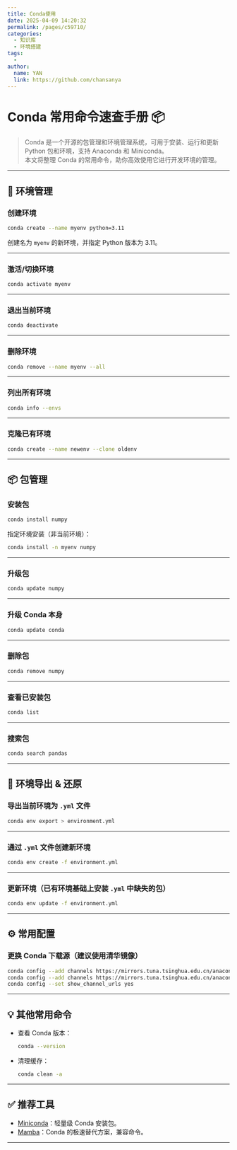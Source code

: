 ```yaml
---
title: Conda使用
date: 2025-04-09 14:20:32
permalink: /pages/c59710/
categories:
  - 知识库
  - 环境搭建
tags:
  - 
author: 
  name: YAN
  link: https://github.com/chansanya
---
```



# Conda 常用命令速查手册 📦

> Conda 是一个开源的包管理和环境管理系统，可用于安装、运行和更新 Python 包和环境，支持 Anaconda 和 Miniconda。  
> 本文将整理 Conda 的常用命令，助你高效使用它进行开发环境的管理。

---

## 📁 环境管理

### 创建环境
```bash
conda create --name myenv python=3.11
```
创建名为 `myenv` 的新环境，并指定 Python 版本为 3.11。

---

### 激活/切换环境
```bash
conda activate myenv
```

---

### 退出当前环境
```bash
conda deactivate
```

---

### 删除环境
```bash
conda remove --name myenv --all
```

---

### 列出所有环境
```bash
conda info --envs
```

---

### 克隆已有环境
```bash
conda create --name newenv --clone oldenv
```

---

## 📦 包管理

### 安装包
```bash
conda install numpy
```

指定环境安装（非当前环境）：
```bash
conda install -n myenv numpy
```

---

### 升级包
```bash
conda update numpy
```

---

### 升级 Conda 本身
```bash
conda update conda
```

---

### 删除包
```bash
conda remove numpy
```

---

### 查看已安装包
```bash
conda list
```

---

### 搜索包
```bash
conda search pandas
```

---

## 📄 环境导出 & 还原

### 导出当前环境为 `.yml` 文件
```bash
conda env export > environment.yml
```

---

### 通过 `.yml` 文件创建新环境
```bash
conda env create -f environment.yml
```

---

### 更新环境（已有环境基础上安装 `.yml` 中缺失的包）
```bash
conda env update -f environment.yml
```

---

## ⚙ 常用配置

### 更换 Conda 下载源（建议使用清华镜像）
```bash
conda config --add channels https://mirrors.tuna.tsinghua.edu.cn/anaconda/pkgs/free/
conda config --add channels https://mirrors.tuna.tsinghua.edu.cn/anaconda/pkgs/main/
conda config --set show_channel_urls yes
```

---

## 💡 其他常用命令

- 查看 Conda 版本：
  ```bash
  conda --version
  ```
- 清理缓存：
  ```bash
  conda clean -a
  ```

---

## ✅ 推荐工具

- [Miniconda](https://docs.conda.io/en/latest/miniconda.html)：轻量级 Conda 安装包。
- [Mamba](https://github.com/mamba-org/mamba)：Conda 的极速替代方案，兼容命令。

---

